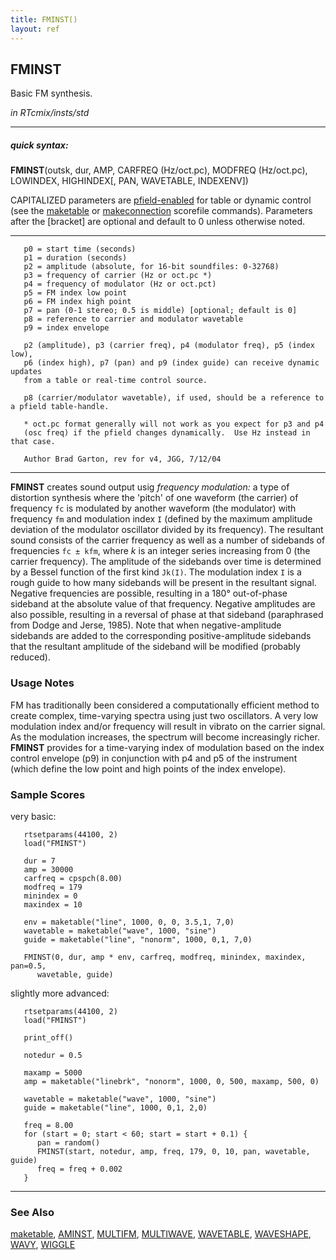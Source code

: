 ```yaml
---
title: FMINST()
layout: ref
---
```


## FMINST

Basic FM synthesis.

*in RTcmix/insts/std*  
  

-----

##### quick syntax:

**FMINST**(outsk, dur, AMP, CARFREQ (Hz/oct.pc), MODFREQ (Hz/oct.pc),
LOWINDEX, HIGHINDEX\[, PAN, WAVETABLE, INDEXENV\])

CAPITALIZED parameters are [pfield-enabled](pfield-enabled.html) for
table or dynamic control (see the
[maketable](../scorefile/maketable.html) or
[makeconnection](../scorefile/makeconnection.html) scorefile
commands). Parameters after the \[bracket\] are optional and default to
0 unless otherwise noted.

-----

  

``` 
   p0 = start time (seconds)
   p1 = duration (seconds)
   p2 = amplitude (absolute, for 16-bit soundfiles: 0-32768)
   p3 = frequency of carrier (Hz or oct.pc *)
   p4 = frequency of modulator (Hz or oct.pct)
   p5 = FM index low point
   p6 = FM index high point
   p7 = pan (0-1 stereo; 0.5 is middle) [optional; default is 0]
   p8 = reference to carrier and modulator wavetable
   p9 = index envelope

   p2 (amplitude), p3 (carrier freq), p4 (modulator freq), p5 (index low),
   p6 (index high), p7 (pan) and p9 (index guide) can receive dynamic updates
   from a table or real-time control source.

   p8 (carrier/modulator wavetable), if used, should be a reference to a pfield table-handle.

   * oct.pc format generally will not work as you expect for p3 and p4
   (osc freq) if the pfield changes dynamically.  Use Hz instead in that case.

   Author Brad Garton, rev for v4, JGG, 7/12/04
```

  

-----

  
**FMINST** creates sound output usig *frequency modulation:* a type of
distortion synthesis where the 'pitch' of one waveform (the carrier) of
frequency `fc` is modulated by another waveform (the modulator) with
frequency `fm` and modulation index `I` (defined by the maximum
amplitude deviation of the modulator oscillator divided by its
frequency). The resultant sound consists of the carrier frequency as
well as a number of sidebands of frequencies `fc ± kfm`, where *k* is an
integer series increasing from 0 (the carrier frequency). The amplitude
of the sidebands over time is determined by a Bessel function of the
first kind `Jk(I)`. The modulation index `I` is a rough guide to how
many sidebands will be present in the resultant signal. Negative
frequencies are possible, resulting in a 180° out-of-phase sideband at
the absolute value of that frequency. Negative amplitudes are also
possible, resulting in a reversal of phase at that sideband (paraphrased
from Dodge and Jerse, 1985). Note that when negative-amplitude sidebands
are added to the corresponding positive-amplitude sidebands that the
resultant amplitude of the sideband will be modified (probably reduced).

### Usage Notes

FM has traditionally been considered a computationally efficient method
to create complex, time-varying spectra using just two oscillators. A
very low modulation index and/or frequency will result in vibrato on the
carrier signal. As the modulation increases, the spectrum will become
increasingly richer. **FMINST** provides for a time-varying index of
modulation based on the index control envelope (p9) in conjunction with
p4 and p5 of the instrument (which define the low point and high points
of the index envelope).

### Sample Scores

very basic:

``` 
   rtsetparams(44100, 2)
   load("FMINST")
   
   dur = 7
   amp = 30000
   carfreq = cpspch(8.00)
   modfreq = 179
   minindex = 0
   maxindex = 10
   
   env = maketable("line", 1000, 0, 0, 3.5,1, 7,0)
   wavetable = maketable("wave", 1000, "sine")
   guide = maketable("line", "nonorm", 1000, 0,1, 7,0)
   
   FMINST(0, dur, amp * env, carfreq, modfreq, minindex, maxindex, pan=0.5,
      wavetable, guide)
```

  
  
slightly more advanced:

``` 
   rtsetparams(44100, 2)
   load("FMINST")
   
   print_off()
   
   notedur = 0.5
   
   maxamp = 5000
   amp = maketable("linebrk", "nonorm", 1000, 0, 500, maxamp, 500, 0)
   
   wavetable = maketable("wave", 1000, "sine")
   guide = maketable("line", 1000, 0,1, 2,0)
   
   freq = 8.00
   for (start = 0; start < 60; start = start + 0.1) {
      pan = random()
      FMINST(start, notedur, amp, freq, 179, 0, 10, pan, wavetable, guide)
      freq = freq + 0.002
   }
```

  

-----

### See Also

[maketable](../scorefile/maketable.html), [AMINST](AMINST.html),
[MULTIFM](MULTIFM.html), [MULTIWAVE](MULTIWAVE.html),
[WAVETABLE](WAVETABLE.html), [WAVESHAPE](WAVESHAPE.html),
[WAVY](WAVY.html), [WIGGLE](WIGGLE.html)
